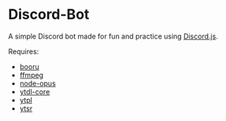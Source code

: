 # Discord-Bot

A simple Discord bot made for fun and practice using [Discord.js](https://discord.js.org/).

Requires:

- [booru](https://booru.js.org/)
- [ffmpeg](https://www.ffmpeg.org/)
- [node-opus](https://www.npmjs.com/package/node-opus)
- [ytdl-core](https://github.com/fent/node-ytdl-core)
- [ytpl](https://github.com/TimeForANinja/node-ytpl)
- [ytsr](https://github.com/TimeForANinja/node-ytsr)
